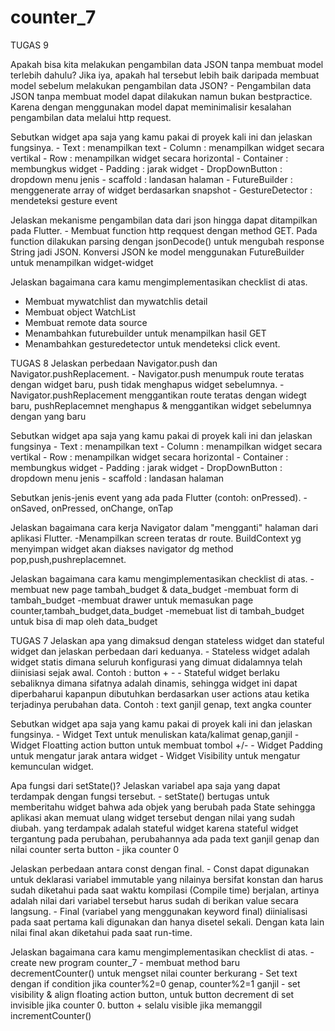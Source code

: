 # counter_7

TUGAS 9

Apakah bisa kita melakukan pengambilan data JSON tanpa membuat model terlebih dahulu? Jika iya, apakah hal tersebut lebih baik daripada membuat model sebelum melakukan pengambilan data JSON?
    - Pengambilan data JSON tanpa membuat model dapat dilakukan namun bukan bestpractice. Karena dengan menggunakan model dapat meminimalisir kesalahan pengambilan data melalui http request.

Sebutkan widget apa saja yang kamu pakai di proyek kali ini dan jelaskan fungsinya.
    - Text : menampilkan text
    - Column : menampilkan widget secara vertikal
    - Row : menampilkan widget secara horizontal
    - Container : membungkus widget
    - Padding : jarak widget
    - DropDownButton : dropdown menu jenis
    - scaffold : landasan halaman
    - FutureBuilder : menggenerate array of widget berdasarkan snapshot
    - GestureDetector : mendeteksi gesture event

 Jelaskan mekanisme pengambilan data dari json hingga dapat ditampilkan pada Flutter.
    - Membuat function http reqquest dengan method GET. Pada function dilakukan parsing dengan jsonDecode() untuk mengubah response String jadi JSON. Konversi JSON ke model menggunakan FutureBuilder untuk menampilkan widget-widget

  Jelaskan bagaimana cara kamu mengimplementasikan checklist di atas.
  - Membuat mywatchlist dan mywatchlis detail
  - Membuat object WatchList
  - Membuat remote data source 
  - Menambahkan futurebuilder untuk menampilkan hasil GET
  - Menambahkan gesturedetector untuk mendeteksi click event.



TUGAS 8
Jelaskan perbedaan Navigator.push dan Navigator.pushReplacement.
    - Navigator.push menumpuk route teratas dengan widget baru, push tidak menghapus widget sebelumnya.
    - Navigator.pushReplacement menggantikan route teratas dengan widegt baru, pushReplacemnet menghapus & menggantikan widget sebelumnya dengan yang baru

Sebutkan widget apa saja yang kamu pakai di proyek kali ini dan jelaskan fungsinya
    - Text : menampilkan text
    - Column : menampilkan widget secara vertikal
    - Row : menampilkan widget secara horizontal
    - Container : membungkus widget
    - Padding : jarak widget
    - DropDownButton : dropdown menu jenis
    - scaffold : landasan halaman

Sebutkan jenis-jenis event yang ada pada Flutter (contoh: onPressed).
    - onSaved, onPressed, onChange, onTap

Jelaskan bagaimana cara kerja Navigator dalam "mengganti" halaman dari aplikasi Flutter.
    -Menampilkan screen teratas dr route. BuildContext yg menyimpan widget akan diakses navigator dg method pop,push,pushreplacemnet.

Jelaskan bagaimana cara kamu mengimplementasikan checklist di atas.
    -membuat new page tambah_budget & data_budget
    -membuat form di tambah_budget
    -membuat drawer untuk memasukan page counter,tambah_budget,data_budget
    -memebuat list di tambah_budget untuk bisa di map oleh data_budget







TUGAS 7
Jelaskan apa yang dimaksud dengan stateless widget dan stateful widget dan jelaskan perbedaan dari keduanya.
    - Stateless widget adalah widget statis dimana seluruh konfigurasi yang dimuat didalamnya telah diinisiasi sejak awal. Contoh : button + -
    - Stateful widget berlaku sebaliknya dimana sifatnya adalah dinamis, sehingga widget ini dapat diperbaharui kapanpun dibutuhkan berdasarkan user actions atau ketika terjadinya perubahan data. Contoh : text ganjil genap, text angka counter

Sebutkan widget apa saja yang kamu pakai di proyek kali ini dan jelaskan fungsinya.
    - Widget Text untuk menuliskan kata/kalimat genap,ganjil
    - Widget Floatting action button untuk membuat tombol +/-
    - Widget Padding untuk mengatur jarak antara widget
    - Widget Visibility untuk mengatur kemunculan widget.

Apa fungsi dari setState()? Jelaskan variabel apa saja yang dapat terdampak dengan fungsi tersebut.
    -  setState() bertugas untuk memberitahu widget bahwa ada objek yang berubah pada State sehingga aplikasi akan memuat ulang widget tersebut dengan nilai yang sudah diubah. yang terdampak adalah stateful widget karena stateful widget tergantung pada perubahan, perubahannya ada pada text ganjil genap dan nilai counter serta button - jika counter 0

Jelaskan perbedaan antara const dengan final.
    - Const dapat digunakan untuk deklarasi variabel immutable yang nilainya bersifat konstan dan harus sudah diketahui pada saat waktu kompilasi (Compile time) berjalan, artinya adalah nilai dari variabel tersebut harus sudah di berikan value secara langsung.
    - Final (variabel yang menggunakan keyword final) diinialisasi pada saat pertama kali digunakan dan hanya disetel sekali. Dengan kata lain nilai final akan diketahui pada saat run-time.

Jelaskan bagaimana cara kamu mengimplementasikan checklist di atas.
    - create new program counter_7
    - membuat method baru decrementCounter() untuk mengset nilai counter berkurang
    - Set text dengan if condition jika counter%2=0 genap, counter%2=1 ganjil
    - set visibility & align floating action button, untuk button decrement di set invisible jika counter 0. button + selalu visible jika memanggil incrementCounter()